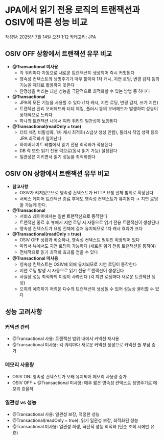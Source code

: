 # JPA에서 읽기 전용 로직의 트랜잭션과 OSIV에 따른 성능 비교

작성일: 2025년 7월 14일 오전 1:12
카테고리: JPA

## OSIV OFF 상황에서 트랜잭션 유무 비교

- **@Transactional 미사용**
    - 각 쿼리마다 자동으로 새로운 트랜잭션이 생성되어 즉시 커밋된다
    - 영속성 컨텍스트의 생명주기가 매우 짧아져 1차 캐시, 지연 로딩, 변경 감지 등의 기능을 제대로 활용하지 못한다
    - 안정성을 버리는 대신 성능을 극단적으로 최적화할 수 있는 방법 중 하나다
- **@Transactional**
    - JPA의 모든 기능을 사용할 수 있다 (1차 캐시, 지연 로딩, 변경 감지, 쓰기 지연)
    - 트랜잭션 관리 오버헤드와 더티 체킹, 플러시 등의 오버헤드가 발생하여 성능이 상대적으로 느리다
    - 하나의 트랜잭션 내에서 여러 쿼리의 일관성이 보장된다
- **@Transactional(readOnly = true)**
    - 더티 체킹 비활성화, 1차 캐시 최적화(스냅샷 생성 안함), 플러시 작업 생략 등의 JPA 최적화가 일어난다
    - 하이버네이트 레벨에서 읽기 전용 최적화가 적용된다
    - DB 락 또한 읽기 전용 락으로(동시 읽기 가능) 설정된다
    - 일관성은 지키면서 읽기 성능을 최적화한다

## OSIV ON 상황에서 트랜잭션 유무 비교

- **참고사항**
    - OSIV가 켜져있으므로 영속성 컨텍스트가 HTTP 요청 전체 범위로 확장된다
    - 서비스 레이어 트랜잭션 종료 후에도 영속성 컨텍스트가 유지된다 → 지연 로딩을 가능케 한다.
- **@Transactional**
    - 서비스 레이어에서는 일반 트랜잭션으로 동작한다
    - 트랜잭션 종료 후 뷰에서 지연 로딩 시 자동으로 읽기 전용 트랜잭션이 생성된다
    - 영속성 컨텍스트가 요청 전체에 걸쳐 유지되므로 1차 캐시 효과가 크다
- **@Transactional(readOnly = true)**
    - OSIV OFF 상황과 비슷하나, 영속성 컨텍스트 범위만 확장되어 있다
    - 따라서 뷰에서도 지연 로딩이 가능하다 (새로운 읽기 전용 트랜잭션을 통하여)
    - 전체적으로 읽기 최적화 효과를 얻을 수 있다
- **@Transactional 미사용**
    - 영속성 컨텍스트는 OSIV에 의해 유지되므로 지연 로딩이 동작한다
    - 지연 로딩 발생 시 자동으로 읽기 전용 트랜잭션이 생성된다
    - 사실상 성능 최적화의 이점이 사라진다 (각 지연 로딩마다 새로운 트랜잭션 생성)
    - 오히려 예측하기 어려운 다수의 트랜잭션이 생성될 수 있어 성능상 불리할 수 있다

## 성능 고려사항

### **커넥션 관리**

- @Transactional 사용: 트랜잭션 범위 내에서 커넥션 재사용
- @Transactional 미사용: 각 쿼리마다 새로운 커넥션 생성으로 커넥션 풀 부담 증가

### **메모리 사용량**

- OSIV ON: 영속성 컨텍스트가 오래 유지되어 메모리 사용량 증가
- OSIV OFF + @Transactional 미사용: 매우 짧은 영속성 컨텍스트 생명주기로 메모리 효율적

### **일관성 vs 성능**

- @Transactional 사용: 일관성 보장, 적절한 성능
- @Transactional(readOnly = true): 읽기 일관성 보장, 최적화된 성능
- @Transactional 미사용: 일관성 희생, 극단적 성능 최적화 (단순 조회 시에만 유효)